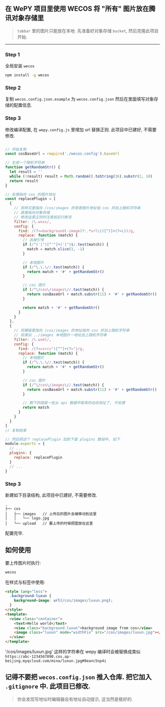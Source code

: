 ## 在 WePY 项目里使用 WECOS 将 "所有" 图片放在腾讯对象存储里


> `tabbar` 里的图片只能放在本地.
> 先准备好对象存储 `bucket`, 然后克隆此项目开始.

---

### Step 1

全局安装 `wecos`

```bash
npm install -g wecos
```

### Step 2

复制 `wecos.config.json.example` 为 `wecos.config.json` 然后在里面填写对象存储的配置信息.

### Step 3

修改编译配置, 在 `wepy.config.js` 里增加 url 替换正则. 此项目中已建好, 不需要修改.

```js

// 开始复制
const cosBaseUrl = require('./wecos.config').baseUrl

// 生成一个随机字符串
function getRandomStr() {
  let result = ''
  while (!result) result = Math.random().toString(36).substr(2, 10)
  return result
}

// 处理指向 cos 的图片地址
const replacePlugin = [
  {
    // 将样式里指向 /cos/images 的背景图片地址指 cos 并加上随机字符串
    // 直接指向对象存储
    // 修改这里正则时注意前后行断言
    filter: /\.wxss/,
    config: {
      find: /(?<=background(-image)?:.*url\()[^)]+(?=\))/g,
      replace: function (match) {
        // 去掉引号
        if (/^('|")[^'"]+('|")$/.test(match)) {
          match = match.slice(1, -1)
        }

        // 本地图片
        if (/^\.\.\//.test(match)) {
          return match + '#' + getRandomStr()
        }

        // cos 图片
        if (/^\/cos\/images\//.test(match)) {
          return cosBaseUrl + match.substr(11) + '#' + getRandomStr()
        }

        return match + '#' + getRandomStr()
      }
    }
  },
  {
    // 将模版里指向 /cos/images 的地址指向 cos 并加上随机字符串
    // 将类似 ../images 本地图片一地址加上随机字符串
    filter: /\.wxml/,
    config: {
      find: /(?<=src=")[^"]+(?=")/g,
      replace: function (match) {
        // 本地图片
        if (/^\.\.\//.test(match)) {
          return match + '#' + getRandomStr()
        }

        // cos 图片
        if (/^\/cos\/images\//.test(match)) {
          return cosBaseUrl + match.substr(11) + '#' + getRandomStr()
        }

        // 剩下的就是一些从 api 数据中取来的动态地址了, 不处理
        return match
      }
    }
  }
]
// 复制结束

// 然后把这个 replacePlugin 加到下面 plugins 数组中, 如下
module.exports = {
  // ...
  plugins: {
    replace: replacePlugin
  }
  // ...
}

```

### Step 3

新建如下目录结构, 此项目中已建好, 不需要修改.

```
.
├── cos
│   ├── images   // 上传后的图片会被移动到这里
│   │   └── logo.jpg
│   └── upload   // 要上传的时候把图放在这里
```

配置完毕.

## 如何使用

要上传图片时执行:

```bash
wecos
```

在样式与标签中使用:

```html
<style lang="less">
  .background-luxun {
    background-image: url(/cos/images/luxun.png);
  }
</style>
<template>
  <view class="container">
    <text>Hello world</text>
    <view class="background-luxun">background image from cos</view>
    <image class="luxun" mode="widthFix" src="/cos/images/luxun.jpg"></image>
  </view>
</template>
```

'/cos/images/luxun.jpg' 这样的字符串在 wepy 编译时会被替换成类似
`https://abc-1234567890.cos.ap-beijing.myqcloud.com/mina/luxun.jpg#8eanc5np4i`

## 记得不要把 `wecos.config.json` 推入仓库. 把它加入 `.gitignore` 中. 此项目已修改.

> 你会发现写地址时编辑器会有地址自动提示, 这当然是极好的.



